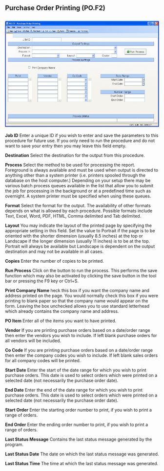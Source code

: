 ##  Purchase Order Printing (PO.F2)

<PageHeader />

##

![](./PO-F2-1.jpg)

**Job ID** Enter a unique ID if you wish to enter and save the parameters to
this procedure for future use. If you only need to run the procedure and do
not want to save your entry then you may leave this field empty.  
  
**Destination** Select the destination for the output from this procedure.  
  
**Process** Select the method to be used for processing the report. Foreground
is always available and must be used when output is directed to anything other
than a system printer (i.e. printers spooled through the database on the host
computer.) Depending on your setup there may be various batch process queues
available in the list that allow you to submit the job for processing in the
background or at a predefined time such as overnight. A system printer must be
specified when using these queues.  
  
**Format** Select the format for the output. The availability of other formats
depends on what is allowed by each procedure. Possible formats include Text,
Excel, Word, PDF, HTML, Comma delimited and Tab delimited.  
  
**Layout** You may indicate the layout of the printed page by specifying the
appropriate setting in this field. Set the value to Portrait if the page is to
be oriented with the shorter dimension (usually 8.5 inches) at the top or
Landscape if the longer dimension (usually 11 inches) is to be at the top.
Portrait will always be available but Landscape is dependent on the output
destination and may not be available in all cases.  
  
**Copies** Enter the number of copies to be printed.  
  
**Run Process** Click on the button to run the process. This performs the save
function which may also be activated by clicking the save button in the tool
bar or pressing the F9 key or Ctrl+S.  
  
**Print Company Name** heck this box if you want the company name and address
printed on the page. You would normally check this box if you were printing to
blank paper so that the company name would appear on the form. Leaving the box
unchecked allows you to use standard letterhead which already contains the
company name and address.  
  
**PO Item** Enter all of the items you want to have printed.  
  
**Vendor** If you are printing purchase orders based on a date/order range
then enter the vendors you wish to include. If left blank purchase orders for
all vendors will be included.  
  
**Co Code** If you are printing purchase orders based on a date/order range
then enter the company codes you wish to include. If left blank sales orders
for all company codes will be printed.  
  
**Start Date** Enter the start of the date range for which you wish to print
purchase orders. This date is used to select orders which were printed on a
selected date (not necessarily the purchase order date).  
  
**End Date** Enter the end of the date range for which you wish to print
purchase orders. This date is used to select orders which were printed on a
selected date (not necessarily the purchase order date).  
  
**Start Order** Enter the starting order number to print, if you wish to print
a range of orders.  
  
**End Order** Enter the ending order number to print, if you wish to print a
range of orders.  
  
**Last Status Message** Contains the last status message generated by the
program.  
  
**Last Status Date** The date on which the last status message was generated.  
  
**Last Status Time** The time at which the last status message was generated.  
  
  
<badge text= "Version 8.10.57" vertical="middle" />

<PageFooter />